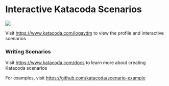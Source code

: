 # Interactive Katacoda Scenarios

[![](http://shields.katacoda.com/katacoda/logavdm/count.svg)](https://www.katacoda.com/logavdm "Get your profile on Katacoda.com")

Visit https://www.katacoda.com/logavdm to view the profile and interactive scenarios

### Writing Scenarios
Visit https://www.katacoda.com/docs to learn more about creating Katacoda scenarios

For examples, visit https://github.com/katacoda/scenario-example
